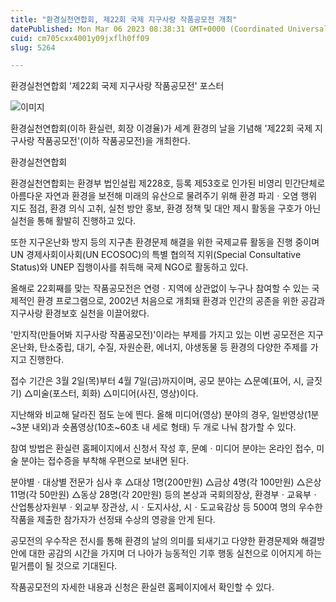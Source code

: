 ```yaml
---
title: "환경실천연합회, 제22회 국제 지구사랑 작품공모전 개최"
datePublished: Mon Mar 06 2023 08:38:31 GMT+0000 (Coordinated Universal Time)
cuid: cm705cxx4001y09jxflh0ff09
slug: 5264

---
```



환경실천연합회 '제22회 국제 지구사랑 작품공모전' 포스터

![이미지](https://cdn.hashnode.com/res/hashnode/image/upload/v1739258086472/792b2447-7ba6-47b6-bae7-8778ebff57ae.jpeg)

환경실천연합회(이하 환실련, 회장 이경율)가 세계 환경의 날을 기념해 '제22회 국제 지구사랑 작품공모전'(이하 작품공모전)을 개최한다.

환경실천연합회

환경실천연합회는 환경부 법인설립 제228호, 등록 제53호로 인가된 비영리 민간단체로 아름다운 자연과 환경을 보전해 미래의 유산으로 물려주기 위해 환경 파괴ㆍ오염 행위 지도 점검, 환경 의식 고취, 실천 방안 홍보, 환경 정책 및 대안 제시 활동을 구호가 아닌 실천을 통해 활발히 진행하고 있다.

또한 지구온난화 방지 등의 지구촌 환경문제 해결을 위한 국제교류 활동을 진행 중이며 UN 경제사회이사회(UN ECOSOC)의 특별 협의적 지위(Special Consultative Status)와 UNEP 집행이사를 취득해 국제 NGO로 활동하고 있다.

올해로 22회째를 맞는 작품공모전은 연령ㆍ지역에 상관없이 누구나 참여할 수 있는 국제적인 환경 프로그램으로, 2002년 처음으로 개최돼 환경과 인간의 공존을 위한 공감과 지구사랑 환경보호 실천을 이끌어왔다.

'만지작(만들어봐 지구사랑 작품공모전)'이라는 부제를 가지고 있는 이번 공모전은 지구온난화, 탄소중립, 대기, 수질, 자원순환, 에너지, 야생동물 등 환경의 다양한 주제를 가지고 진행한다.

접수 기간은 3월 2일(목)부터 4월 7일(금)까지이며, 공모 분야는 △문예(표어, 시, 글짓기) △미술(포스터, 회화) △미디어(사진, 영상)이다.

지난해와 비교해 달라진 점도 눈에 띈다. 올해 미디어(영상) 분야의 경우, 일반영상(1분~3분 내외)과 숏폼영상(10초~60초 내 세로 형태) 두 개로 나눠 참가할 수 있다.

참여 방법은 환실련 홈페이지에서 신청서 작성 후, 문예ㆍ미디어 분야는 온라인 접수, 미술 분야는 접수증을 부착해 우편으로 보내면 된다.

분야별ㆍ대상별 전문가 심사 후 △대상 1명(200만원) △금상 4명(각 100만원) △은상 11명(각 50만원) △동상 28명(각 20만원) 등의 본상과 국회의장상, 환경부ㆍ교육부ㆍ산업통상자원부ㆍ외교부 장관상, 시ㆍ도지사상, 시ㆍ도교육감상 등 500여 명의 우수한 작품을 제출한 참가자가 선정돼 수상의 영광을 안게 된다.

공모전의 우수작은 전시를 통해 환경의 날의 의미를 되새기고 다양한 환경문제와 해결방안에 대한 공감의 시간을 가지며 더 나아가 능동적인 기후 행동 실천으로 이어지게 하는 밑거름이 될 것으로 기대된다.

작품공모전의 자세한 내용과 신청은 환실련 홈페이지에서 확인할 수 있다.